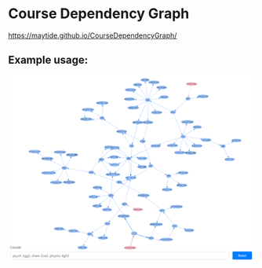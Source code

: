 # Course Dependency Graph

https://maytide.github.io/CourseDependencyGraph/

## Example usage:

![image](assets/example.png)